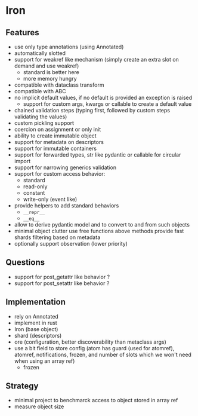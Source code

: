 Iron
====

Features
--------

- use only type annotations (using Annotated)
- automatically slotted
- support for weakref like mechanism (simply create an extra slot on demand and use weakref)
    - standard is better here
    - more memory hungry
- compatible with dataclass transform
- compatible with ABC
- no implicit default values, if no default is provided an exception is raised
    - support for custom args, kwargs or callable to create a default value
- chained validation steps (typing first, followed by custom steps validating the values)
- custom pickling support
- coercion on assignment or only init
- ability to create immutable object
- support for metadata on descriptors
- support for immutable containers
- support for forwarded types, str like pydantic or callable for circular import
- support for narrowing generics validation
- support for custom access behavior:
    - standard
    - read-only
    - constant
    - write-only (event like)
- provide helpers to add standard behaviors
    - ``__repr__``
    - ``__eq__``
- allow to derive pydantic model and to convert to and from such objects
- minimal object clutter
  use free functions above methods
  provide fast shards filtering based on metadata
- optionally support observation (lower priority)

Questions
---------

- support for post_getattr like behavior ?
- support for post_setattr like behavior ?

Implementation
--------------

- rely on Annotated
- implement in rust
- Iron (base object)
- shard (descriptors)
- ore (configuration, better discoverability than metaclass args)
- use a bit field to store config
  (atom has guard (used for atomref), atomref, notifications, frozen,
   and number of slots which we won't need when using an array ref)
    - frozen


Strategy
--------

- minimal project to benchmarck access to object stored in array ref
- measure object size

